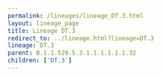 ```yaml
---
permalink: /lineages/lineage_DT.3.html
layout: lineage_page
title: Lineage DT.3
redirect_to: ../lineage.html?lineage=DT.3
lineage: DT.3
parent: B.1.1.529.5.3.1.1.1.1.1.1.32
children: ['DT.3']
---
```

